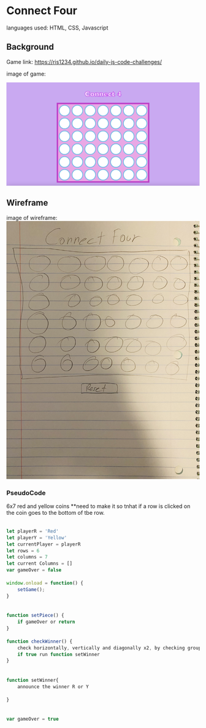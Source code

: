 # Connect Four 

languages used: HTML, CSS, Javascript
## Background

Game link:
https://ris1234.github.io/daily-js-code-challenges/

image of game: 

![game](gameeee.png)
## Wireframe
image of wireframe:
![wireframe](wireframe.png)
### PseudoCode

6x7
red and yellow coins 
**need to make it so tnhat if a row is clicked on the coin goes to the bottom of tbe row. 

```js

let playerR = 'Red'
let playerY = 'Yellow'
let currentPlayer = playerR
let rows = 6
let columns = 7
let current Columns = []
var gameOver = false

window.onload = function() {
    setGame();
}


function setPiece() {
    if gameOver or return
}
    
function checkWinner() {
    check horizontally, vertically and diagonally x2, by checking groups of 4 cells at a time 
    if true run function setWinner
}    


function setWinner{
    announce the winner R or Y
    
}


var gameOver = true
```